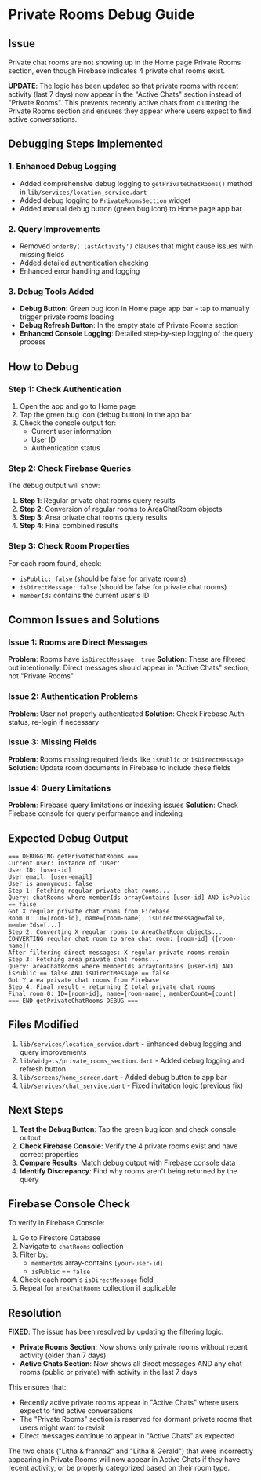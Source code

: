 # Private Rooms Debug Guide

## Issue
Private chat rooms are not showing up in the Home page Private Rooms section, even though Firebase indicates 4 private chat rooms exist.

**UPDATE**: The logic has been updated so that private rooms with recent activity (last 7 days) now appear in the "Active Chats" section instead of "Private Rooms". This prevents recently active chats from cluttering the Private Rooms section and ensures they appear where users expect to find active conversations.

## Debugging Steps Implemented

### 1. Enhanced Debug Logging
- Added comprehensive debug logging to `getPrivateChatRooms()` method in `lib/services/location_service.dart`
- Added debug logging to `PrivateRoomsSection` widget
- Added manual debug button (green bug icon) to Home page app bar

### 2. Query Improvements
- Removed `orderBy('lastActivity')` clauses that might cause issues with missing fields
- Added detailed authentication checking
- Enhanced error handling and logging

### 3. Debug Tools Added
- **Debug Button**: Green bug icon in Home page app bar - tap to manually trigger private rooms loading
- **Debug Refresh Button**: In the empty state of Private Rooms section
- **Enhanced Console Logging**: Detailed step-by-step logging of the query process

## How to Debug

### Step 1: Check Authentication
1. Open the app and go to Home page
2. Tap the green bug icon (debug button) in the app bar
3. Check the console output for:
   - Current user information
   - User ID
   - Authentication status

### Step 2: Check Firebase Queries
The debug output will show:
1. **Step 1**: Regular private chat rooms query results
2. **Step 2**: Conversion of regular rooms to AreaChatRoom objects
3. **Step 3**: Area private chat rooms query results
4. **Step 4**: Final combined results

### Step 3: Check Room Properties
For each room found, check:
- `isPublic: false` (should be false for private rooms)
- `isDirectMessage: false` (should be false for private chat rooms)
- `memberIds` contains the current user's ID

## Common Issues and Solutions

### Issue 1: Rooms are Direct Messages
**Problem**: Rooms have `isDirectMessage: true`
**Solution**: These are filtered out intentionally. Direct messages should appear in "Active Chats" section, not "Private Rooms"

### Issue 2: Authentication Problems
**Problem**: User not properly authenticated
**Solution**: Check Firebase Auth status, re-login if necessary

### Issue 3: Missing Fields
**Problem**: Rooms missing required fields like `isPublic` or `isDirectMessage`
**Solution**: Update room documents in Firebase to include these fields

### Issue 4: Query Limitations
**Problem**: Firebase query limitations or indexing issues
**Solution**: Check Firebase console for query performance and indexing

## Expected Debug Output

```
=== DEBUGGING getPrivateChatRooms ===
Current user: Instance of 'User'
User ID: [user-id]
User email: [user-email]
User is anonymous: false
Step 1: Fetching regular private chat rooms...
Query: chatRooms where memberIds arrayContains [user-id] AND isPublic == false
Got X regular private chat rooms from Firebase
Room 0: ID=[room-id], name=[room-name], isDirectMessage=false, memberIds=[...]
Step 2: Converting X regular rooms to AreaChatRoom objects...
CONVERTING regular chat room to area chat room: [room-id] ([room-name])
After filtering direct messages: X regular private rooms remain
Step 3: Fetching area private chat rooms...
Query: areaChatRooms where memberIds arrayContains [user-id] AND isPublic == false AND isDirectMessage == false
Got Y area private chat rooms from Firebase
Step 4: Final result - returning Z total private chat rooms
Final room 0: ID=[room-id], name=[room-name], memberCount=[count]
=== END getPrivateChatRooms DEBUG ===
```

## Files Modified

1. `lib/services/location_service.dart` - Enhanced debug logging and query improvements
2. `lib/widgets/private_rooms_section.dart` - Added debug logging and refresh button
3. `lib/screens/home_screen.dart` - Added debug button to app bar
4. `lib/services/chat_service.dart` - Fixed invitation logic (previous fix)

## Next Steps

1. **Test the Debug Button**: Tap the green bug icon and check console output
2. **Check Firebase Console**: Verify the 4 private rooms exist and have correct properties
3. **Compare Results**: Match debug output with Firebase console data
4. **Identify Discrepancy**: Find why rooms aren't being returned by the query

## Firebase Console Check

To verify in Firebase Console:
1. Go to Firestore Database
2. Navigate to `chatRooms` collection
3. Filter by:
   - `memberIds` array-contains `[your-user-id]`
   - `isPublic` == `false`
4. Check each room's `isDirectMessage` field
5. Repeat for `areaChatRooms` collection if applicable

## Resolution

**FIXED**: The issue has been resolved by updating the filtering logic:

- **Private Rooms Section**: Now shows only private rooms without recent activity (older than 7 days)
- **Active Chats Section**: Now shows all direct messages AND any chat rooms (public or private) with activity in the last 7 days

This ensures that:
- Recently active private rooms appear in "Active Chats" where users expect to find active conversations
- The "Private Rooms" section is reserved for dormant private rooms that users might want to revisit
- Direct messages continue to appear in "Active Chats" as expected

The two chats ("Litha & franna2" and "Litha & Gerald") that were incorrectly appearing in Private Rooms will now appear in Active Chats if they have recent activity, or be properly categorized based on their room type. 